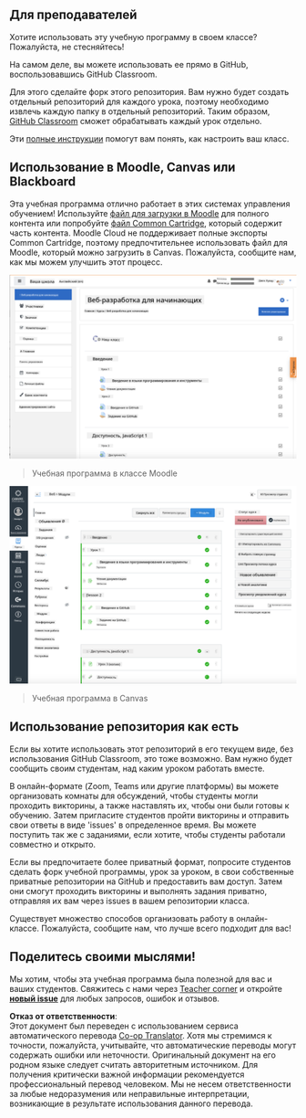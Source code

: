 <!--
CO_OP_TRANSLATOR_METADATA:
{
  "original_hash": "75cb51f7ca9ea0b097ef4a1287e9290c",
  "translation_date": "2025-08-25T20:55:18+00:00",
  "source_file": "for-teachers.md",
  "language_code": "ru"
}
-->
## Для преподавателей

Хотите использовать эту учебную программу в своем классе? Пожалуйста, не стесняйтесь!

На самом деле, вы можете использовать ее прямо в GitHub, воспользовавшись GitHub Classroom.

Для этого сделайте форк этого репозитория. Вам нужно будет создать отдельный репозиторий для каждого урока, поэтому необходимо извлечь каждую папку в отдельный репозиторий. Таким образом, [GitHub Classroom](https://classroom.github.com/classrooms) сможет обрабатывать каждый урок отдельно.

Эти [полные инструкции](https://github.blog/2020-03-18-set-up-your-digital-classroom-with-github-classroom/) помогут вам понять, как настроить ваш класс.

## Использование в Moodle, Canvas или Blackboard

Эта учебная программа отлично работает в этих системах управления обучением! Используйте [файл для загрузки в Moodle](../../../../../../../teaching-files/webdev-moodle.mbz) для полного контента или попробуйте [файл Common Cartridge](../../../../../../../teaching-files/webdev-common-cartridge.imscc), который содержит часть контента. Moodle Cloud не поддерживает полные экспорты Common Cartridge, поэтому предпочтительнее использовать файл для Moodle, который можно загрузить в Canvas. Пожалуйста, сообщите нам, как мы можем улучшить этот процесс.

![Moodle](../../translated_images/moodle.94eb93d714a50cb2c97435b408017dee224348b61bc86203ffd43a4f4e57b95f.ru.png)
> Учебная программа в классе Moodle

![Canvas](../../translated_images/canvas.fbd605ff8e5b8aff567d398528ce113db304446b90b9cad55c654de3fdfcda34.ru.png)
> Учебная программа в Canvas

## Использование репозитория как есть

Если вы хотите использовать этот репозиторий в его текущем виде, без использования GitHub Classroom, это тоже возможно. Вам нужно будет сообщить своим студентам, над каким уроком работать вместе.

В онлайн-формате (Zoom, Teams или другие платформы) вы можете организовать комнаты для обсуждений, чтобы студенты могли проходить викторины, а также наставлять их, чтобы они были готовы к обучению. Затем пригласите студентов пройти викторины и отправить свои ответы в виде 'issues' в определенное время. Вы можете поступить так же с заданиями, если хотите, чтобы студенты работали совместно и открыто.

Если вы предпочитаете более приватный формат, попросите студентов сделать форк учебной программы, урок за уроком, в свои собственные приватные репозитории на GitHub и предоставить вам доступ. Затем они смогут проходить викторины и выполнять задания приватно, отправляя их вам через issues в вашем репозитории класса.

Существует множество способов организовать работу в онлайн-классе. Пожалуйста, сообщите нам, что лучше всего подходит для вас!

## Поделитесь своими мыслями!

Мы хотим, чтобы эта учебная программа была полезной для вас и ваших студентов. Свяжитесь с нами через [Teacher corner](https://github.com/microsoft/Web-Dev-For-Beginners/discussions/categories/teacher-corner) и откройте [**новый issue**](https://github.com/microsoft/Web-Dev-For-Beginners/issues/new/choose) для любых запросов, ошибок и отзывов.

**Отказ от ответственности**:  
Этот документ был переведен с использованием сервиса автоматического перевода [Co-op Translator](https://github.com/Azure/co-op-translator). Хотя мы стремимся к точности, пожалуйста, учитывайте, что автоматические переводы могут содержать ошибки или неточности. Оригинальный документ на его родном языке следует считать авторитетным источником. Для получения критически важной информации рекомендуется профессиональный перевод человеком. Мы не несем ответственности за любые недоразумения или неправильные интерпретации, возникающие в результате использования данного перевода.